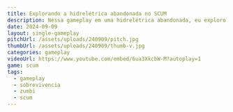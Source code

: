 ```yaml
---
title: Explorando a hidrelétrica abandonada no SCUM
description: Nessa gameplay em uma hidrelétrica abandonada, eu exploro um ambiente desolado e perigoso. Ao chegar, me preparei para enfrentar ameaças e procurar recursos como comida e armas. Dentro da hidrelétrica, passei por áreas sombrias e cheias de perigos, coletando equipamentos e suprimentos essenciais. A tensão aumenta com possíveis encontros hostis, exigindo estratégias de cautela e gerenciamento de recursos. Após a exploração, tive que planejar cuidadosamente a saída para garantir a sobrevivência.
date: 2024-09-09
layout: single-gameplay
pitchUrl: /assets/uploads/240909/pitch.jpg
thumbUrl: /assets/uploads/240909/thumb-v.jpg
categories: gameplay
videoUrl: https://www.youtube.com/embed/6ua3XkcbW-M?autoplay=1
game: scum
tags: 
  - gameplay
  - sobrevivencia
  - zumbi
  - scum
---
```

